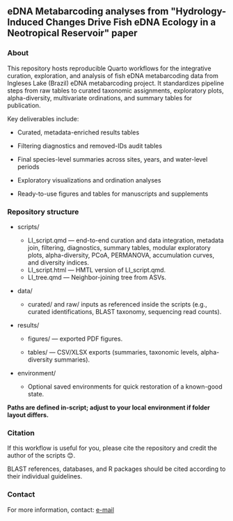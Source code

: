 ## eDNA Metabarcoding analyses from "Hydrology-Induced Changes Drive Fish eDNA Ecology in a Neotropical Reservoir" paper

### About
This repository hosts reproducible Quarto workflows for the integrative curation, exploration, and analysis of fish eDNA metabarcoding data from Ingleses Lake (Brazil) eDNA metabarcoding project. It standardizes pipeline steps from raw tables to curated taxonomic assignments, exploratory plots, alpha-diversity, multivariate ordinations, and summary tables for publication.

Key deliverables include:

- Curated, metadata-enriched results tables

- Filtering diagnostics and removed-IDs audit tables

- Final species-level summaries across sites, years, and water-level periods

- Exploratory visualizations and ordination analyses

- Ready-to-use figures and tables for manuscripts and supplements

### Repository structure
- scripts/

  - LI_script.qmd — end-to-end curation and data integration, metadata join, filtering, diagnostics, summary tables, modular exploratory plots, alpha-diversity, PCoA, PERMANOVA, accumulation curves, and diversity indices.
  - LI_script.html — HMTL version of LI_script.qmd.
  - LI_tree.qmd — Neighbor-joining tree from ASVs.

- data/

  - curated/ and raw/ inputs as referenced inside the scripts (e.g., curated identifications, BLAST taxonomy, sequencing read counts).

- results/

  - figures/ — exported PDF figures.

  - tables/ — CSV/XLSX exports (summaries, taxonomic levels, alpha-diversity summaries).

- environment/

  - Optional saved environments for quick restoration of a known-good state.

**Paths are defined in-script; adjust to your local environment if folder layout differs.**

### Citation
If this workflow is useful for you, please cite the repository and credit the author of the scripts 😊. 

BLAST references, databases, and R packages should be cited according to their individual guidelines.

### Contact
For more information, contact: [e-mail](mailto:gabrielmendesbrt@gmail.com)
